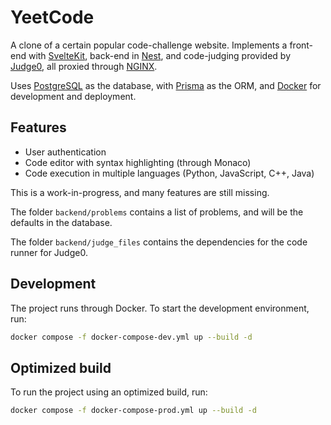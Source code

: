 # YeetCode

A clone of a certain popular code-challenge website. Implements a front-end with [SvelteKit](https://github.com/sveltejs/kit), back-end in [Nest](https://github.com/nestjs/nest), and code-judging provided by [Judge0](https://github.com/judge0/judge0), all proxied through [NGINX](https://www.nginx.com/).

Uses [PostgreSQL](https://www.postgresql.org/) as the database, with [Prisma](https://www.prisma.io/) as the ORM, and [Docker](https://www.docker.com/) for development and deployment.

## Features

- User authentication
- Code editor with syntax highlighting (through Monaco)
- Code execution in multiple languages (Python, JavaScript, C++, Java)

This is a work-in-progress, and many features are still missing.

The folder `backend/problems` contains a list of problems, and will be the defaults in the database.

The folder `backend/judge_files` contains the dependencies for the code runner for Judge0.

## Development

The project runs through Docker. To start the development environment, run:

```bash
docker compose -f docker-compose-dev.yml up --build -d
```

## Optimized build

To run the project using an optimized build, run:

```bash
docker compose -f docker-compose-prod.yml up --build -d
```
